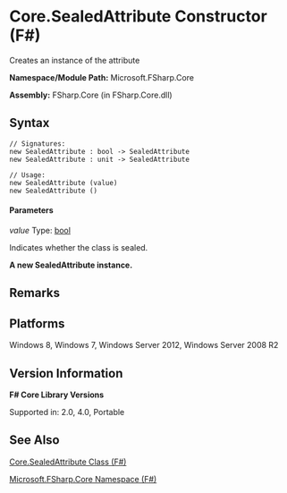 # Core.SealedAttribute Constructor (F#)

Creates an instance of the attribute

**Namespace/Module Path:** Microsoft.FSharp.Core

**Assembly:** FSharp.Core (in FSharp.Core.dll)


## Syntax

```
// Signatures:
new SealedAttribute : bool -> SealedAttribute
new SealedAttribute : unit -> SealedAttribute

// Usage:
new SealedAttribute (value)
new SealedAttribute ()
```

#### Parameters
*value*
Type: [bool](http://msdn.microsoft.com/en-us/library/89c0cf9c-49ce-4207-a3be-555851a67dd5)


Indicates whether the class is sealed.



**A new SealedAttribute instance.**
## Remarks

## Platforms
Windows 8, Windows 7, Windows Server 2012, Windows Server 2008 R2


## Version Information
**F# Core Library Versions**

Supported in: 2.0, 4.0, Portable




## See Also
[Core.SealedAttribute Class &#40;F&#35;&#41;](Core.SealedAttribute+Class+%28FSharp%29.md)

[Microsoft.FSharp.Core Namespace &#40;F&#35;&#41;](Microsoft.FSharp.Core+Namespace+%28FSharp%29.md)

